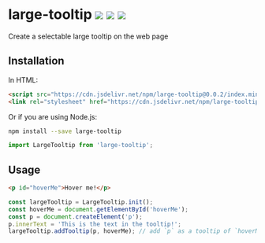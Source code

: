 # large-tooltip [![](https://badge.fury.io/js/large-tooltip.svg)](https://www.npmjs.com/package/large-tooltip) [![](https://data.jsdelivr.com/v1/package/npm/large-tooltip/badge)](https://www.jsdelivr.com/package/npm/large-tooltip) [![](https://github.com/ayaka14732/large-tooltip/workflows/Package/badge.svg)](https://github.com/ayaka14732/large-tooltip/actions?query=workflow%3APackage)

Create a selectable large tooltip on the web page

## Installation

In HTML:

```html
<script src="https://cdn.jsdelivr.net/npm/large-tooltip@0.0.2/index.min.js"></script>
<link rel="stylesheet" href="https://cdn.jsdelivr.net/npm/large-tooltip@0.0.2/index.min.css"/>
```

Or if you are using Node.js:

```sh
npm install --save large-tooltip
```

```javascript
import LargeTooltip from 'large-tooltip';
```

## Usage

```html
<p id="hoverMe">Hover me!</p>
```

```javascript
const largeTooltip = LargeTooltip.init();
const hoverMe = document.getElementById('hoverMe');
const p = document.createElement('p');
p.innerText = 'This is the text in the tooltip!';
largeTooltip.addTooltip(p, hoverMe); // add `p` as a tooltip of `hoverMe`
```
